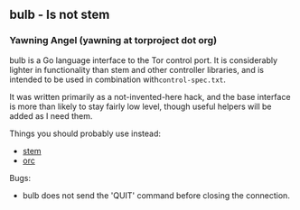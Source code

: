 ## bulb - Is not stem
### Yawning Angel (yawning at torproject dot org)

bulb is a Go language interface to the Tor control port.  It is considerably
lighter in functionality than stem and other controller libraries, and is
intended to be used in combination with`control-spec.txt`.

It was written primarily as a not-invented-here hack, and the base interface is
more than likely to stay fairly low level, though useful helpers will be added
as I need them.

Things you should probably use instead:
 * [stem](https://stem.torproject.org)
 * [orc](https://github.com/sycamoreone/orc)

Bugs:
 * bulb does not send the 'QUIT' command before closing the connection.
